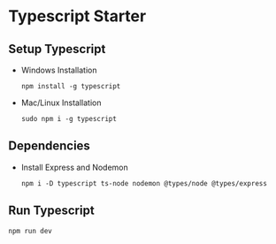 # Typescript Starter 

## Setup Typescript 

* Windows Installation 

    ```
   npm install -g typescript 
    ```

* Mac/Linux Installation 


    ```
    sudo npm i -g typescript  
    ```

## Dependencies

* Install Express and Nodemon

    ```
    npm i -D typescript ts-node nodemon @types/node @types/express  
    ```


## Run Typescript 
    npm run dev   
    



